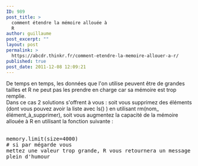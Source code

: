 ```yaml
---
ID: 989
post_title: >
  comment étendre la mémoire allouée à
  R
author: guillaume
post_excerpt: ""
layout: post
permalink: >
  https://abcdr.thinkr.fr/comment-etendre-la-memoire-allouer-a-r/
published: true
post_date: 2011-12-08 12:09:21
---
```

De temps en temps, les données que l'on utilise peuvent être de grandes tailles et R ne peut pas les prendre en charge car sa mémoire est trop remplie. <br />Dans ce cas 2 solutions s'offrent à vous : soit vous supprimez des éléments (dont vous pouvez avoir la liste avec ls() ) en utilisant rm(nom_ élément_à_supprimer), soit vous augmentez la capacité de la mémoire allouée à R en utilisant la fonction suivante :<br /><br /> <pre>memory.limit(size=4000) <br /># si par mégarde vous mettez une valeur trop grande, R vous retournera un message d'erreur plein d'humour</pre>